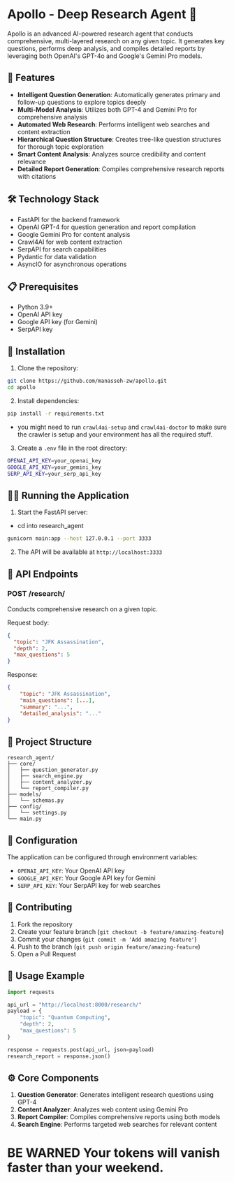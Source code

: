 # Apollo - Deep Research Agent 🚀

Apollo is an advanced AI-powered research agent that conducts comprehensive, multi-layered research on any given topic. It generates key questions, performs deep analysis, and compiles detailed reports by leveraging both OpenAI's GPT-4o and Google's Gemini Pro models.

## 🌟 Features

- **Intelligent Question Generation**: Automatically generates primary and follow-up questions to explore topics deeply
- **Multi-Model Analysis**: Utilizes both GPT-4 and Gemini Pro for comprehensive analysis
- **Automated Web Research**: Performs intelligent web searches and content extraction
- **Hierarchical Question Structure**: Creates tree-like question structures for thorough topic exploration
- **Smart Content Analysis**: Analyzes source credibility and content relevance
- **Detailed Report Generation**: Compiles comprehensive research reports with citations

## 🛠️ Technology Stack

- FastAPI for the backend framework
- OpenAI GPT-4 for question generation and report compilation
- Google Gemini Pro for content analysis
- Crawl4AI for web content extraction
- SerpAPI for search capabilities
- Pydantic for data validation
- AsyncIO for asynchronous operations

## 📋 Prerequisites

- Python 3.9+
- OpenAI API key
- Google API key (for Gemini)
- SerpAPI key

## 🚀 Installation

1. Clone the repository:

```bash
git clone https://github.com/manasseh-zw/apollo.git
cd apollo
```

2. Install dependencies:

```bash
pip install -r requirements.txt
```

- you might need to run `crawl4ai-setup` and `crawl4ai-doctor` to make sure the crawler is setup and your environment has all the required stuff.

3. Create a `.env` file in the root directory:

```bash
OPENAI_API_KEY=your_openai_key
GOOGLE_API_KEY=your_gemini_key
SERP_API_KEY=your_serp_api_key
```

## 🏃‍♂️ Running the Application

1. Start the FastAPI server:

- cd into research_agent

```bash
gunicorn main:app --host 127.0.0.1 --port 3333
```

2. The API will be available at `http://localhost:3333`

## 🔄 API Endpoints

### POST /research/

Conducts comprehensive research on a given topic.

Request body:

```json
{
  "topic": "JFK Assassination",
  "depth": 2,
  "max_questions": 5
}
```

Response:

```json
{
    "topic": "JFK Assassination",
    "main_questions": [...],
    "summary": "...",
    "detailed_analysis": "..."
}
```

## 📁 Project Structure

```
research_agent/
├── core/
│   ├── question_generator.py
│   ├── search_engine.py
│   ├── content_analyzer.py
│   └── report_compiler.py
├── models/
│   └── schemas.py
├── config/
│   └── settings.py
└── main.py
```

## 🔧 Configuration

The application can be configured through environment variables:

- `OPENAI_API_KEY`: Your OpenAI API key
- `GOOGLE_API_KEY`: Your Google API key for Gemini
- `SERP_API_KEY`: Your SerpAPI key for web searches

## 🤝 Contributing

1. Fork the repository
2. Create your feature branch (`git checkout -b feature/amazing-feature`)
3. Commit your changes (`git commit -m 'Add amazing feature'`)
4. Push to the branch (`git push origin feature/amazing-feature`)
5. Open a Pull Request

## 📝 Usage Example

```python
import requests

api_url = "http://localhost:8000/research/"
payload = {
    "topic": "Quantum Computing",
    "depth": 2,
    "max_questions": 5
}

response = requests.post(api_url, json=payload)
research_report = response.json()
```

## ⚙️ Core Components

1. **Question Generator**: Generates intelligent research questions using GPT-4
2. **Content Analyzer**: Analyzes web content using Gemini Pro
3. **Report Compiler**: Compiles comprehensive reports using both models
4. **Search Engine**: Performs targeted web searches for relevant content

# BE WARNED Your tokens will vanish faster than your weekend.
